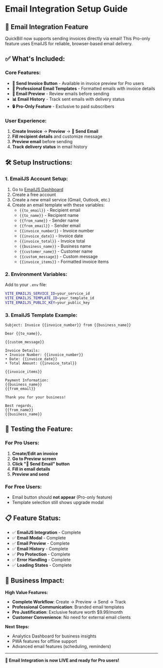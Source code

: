 # Email Integration Setup Guide

## 🚀 Email Integration Feature

QuickBill now supports sending invoices directly via email! This Pro-only feature uses EmailJS for reliable, browser-based email delivery.

## ✅ **What's Included:**

### **Core Features:**

- **📧 Send Invoice Button** - Available in invoice preview for Pro users
- **🎨 Professional Email Templates** - Formatted emails with invoice details
- **👀 Email Preview** - Review emails before sending
- **📊 Email History** - Track sent emails with delivery status
- **🔒 Pro-Only Feature** - Exclusive to paid subscribers

### **User Experience:**

1. **Create Invoice** → **Preview** → **📧 Send Email**
2. **Fill recipient details** and customize message
3. **Preview email** before sending
4. **Track delivery status** in email history

## 🛠 **Setup Instructions:**

### **1. EmailJS Account Setup:**

1. Go to [EmailJS Dashboard](https://dashboard.emailjs.com/)
2. Create a free account
3. Create a new email service (Gmail, Outlook, etc.)
4. Create an email template with these variables:
   - `{{to_email}}` - Recipient email
   - `{{to_name}}` - Recipient name
   - `{{from_name}}` - Sender name
   - `{{from_email}}` - Sender email
   - `{{invoice_number}}` - Invoice number
   - `{{invoice_date}}` - Invoice date
   - `{{invoice_total}}` - Invoice total
   - `{{business_name}}` - Business name
   - `{{customer_name}}` - Customer name
   - `{{custom_message}}` - Custom message
   - `{{invoice_items}}` - Formatted invoice items

### **2. Environment Variables:**

Add to your `.env` file:

```bash
VITE_EMAILJS_SERVICE_ID=your_service_id
VITE_EMAILJS_TEMPLATE_ID=your_template_id
VITE_EMAILJS_PUBLIC_KEY=your_public_key
```

### **3. EmailJS Template Example:**

```
Subject: Invoice {{invoice_number}} from {{business_name}}

Dear {{to_name}},

{{custom_message}}

Invoice Details:
• Invoice Number: {{invoice_number}}
• Date: {{invoice_date}}
• Total Amount: {{invoice_total}}

{{invoice_items}}

Payment Information:
{{business_name}}
{{from_email}}

Thank you for your business!

Best regards,
{{from_name}}
{{business_name}}
```

## 🧪 **Testing the Feature:**

### **For Pro Users:**

1. **Create/Edit an invoice**
2. **Go to Preview screen**
3. **Click "📧 Send Email" button**
4. **Fill in email details**
5. **Preview and send**

### **For Free Users:**

- Email button should **not appear** (Pro-only feature)
- Template selection still shows upgrade modal

## 📋 **Feature Status:**

- ✅ **EmailJS Integration** - Complete
- ✅ **Email Modal** - Complete
- ✅ **Email Preview** - Complete
- ✅ **Email History** - Complete
- ✅ **Pro Protection** - Complete
- ✅ **Error Handling** - Complete
- ✅ **Loading States** - Complete

## 🎯 **Business Impact:**

**High Value Features:**

- **Complete Workflow**: Create → Preview → Send → Track
- **Professional Communication**: Branded email templates
- **Pro Justification**: Exclusive feature worth $9.99/month
- **Customer Convenience**: No need for external email clients

**Next Steps:**

- Analytics Dashboard for business insights
- PWA features for offline support
- Advanced email features (scheduling, reminders)

---

**🚀 Email Integration is now LIVE and ready for Pro users!**
